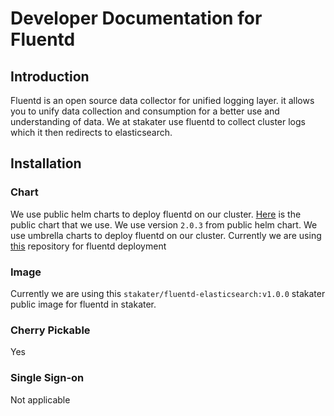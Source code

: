 # Developer Documentation for Fluentd

## Introduction

Fluentd is an open source data collector for unified logging layer. it allows you to unify data collection and consumption for a better use and understanding of data. We at stakater use fluentd to collect cluster logs which it then redirects to elasticsearch.

## Installation

### Chart

We use public helm charts to deploy fluentd on our cluster. [Here](https://github.com/helm/charts/tree/master/stable/fluentd-elasticsearch) is the public chart that we use.
We use version `2.0.3` from public helm chart. We use umbrella charts to deploy fluentd on our cluster. Currently we are using [this](https://github.com/stakater/stakaterkubelogging) repository for fluentd deployment

### Image

Currently we are using this `stakater/fluentd-elasticsearch:v1.0.0` stakater public image for fluentd in stakater.

### Cherry Pickable

Yes

### Single Sign-on

Not applicable